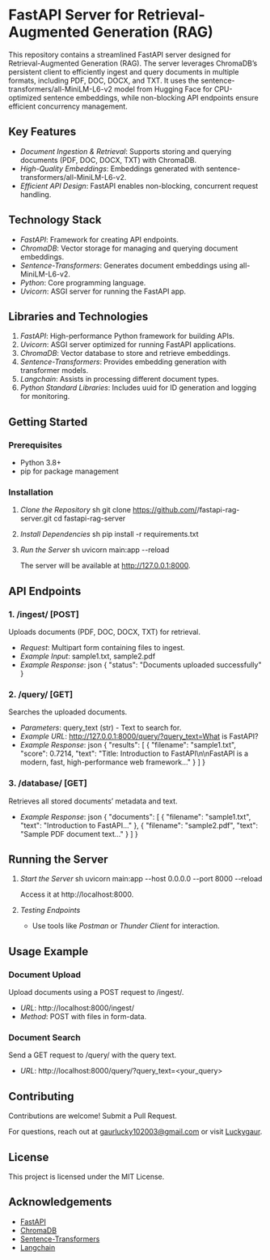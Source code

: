 # FastAPI Server for Retrieval-Augmented Generation (RAG)

This repository contains a streamlined FastAPI server designed for Retrieval-Augmented Generation (RAG). The server leverages ChromaDB’s persistent client to efficiently ingest and query documents in multiple formats, including PDF, DOC, DOCX, and TXT. It uses the sentence-transformers/all-MiniLM-L6-v2 model from Hugging Face for CPU-optimized sentence embeddings, while non-blocking API endpoints ensure efficient concurrency management.

## Key Features
- *Document Ingestion & Retrieval*: Supports storing and querying documents (PDF, DOC, DOCX, TXT) with ChromaDB.
- *High-Quality Embeddings*: Embeddings generated with sentence-transformers/all-MiniLM-L6-v2.
- *Efficient API Design*: FastAPI enables non-blocking, concurrent request handling.

## Technology Stack
- *FastAPI*: Framework for creating API endpoints.
- *ChromaDB*: Vector storage for managing and querying document embeddings.
- *Sentence-Transformers*: Generates document embeddings using all-MiniLM-L6-v2.
- *Python*: Core programming language.
- *Uvicorn*: ASGI server for running the FastAPI app.

## Libraries and Technologies
1. *FastAPI*: High-performance Python framework for building APIs.
2. *Uvicorn*: ASGI server optimized for running FastAPI applications.
3. *ChromaDB*: Vector database to store and retrieve embeddings.
4. *Sentence-Transformers*: Provides embedding generation with transformer models.
5. *Langchain*: Assists in processing different document types.
6. *Python Standard Libraries*: Includes uuid for ID generation and logging for monitoring.

## Getting Started
### Prerequisites
- Python 3.8+
- pip for package management

### Installation
1. *Clone the Repository*
   sh
   git clone https://github.com/<username>/fastapi-rag-server.git
   cd fastapi-rag-server
   

2. *Install Dependencies*
   sh
   pip install -r requirements.txt
   

3. *Run the Server*
   sh
   uvicorn main:app --reload
   
   The server will be available at http://127.0.0.1:8000.

## API Endpoints
### 1. /ingest/ [POST]
Uploads documents (PDF, DOC, DOCX, TXT) for retrieval.
- *Request*: Multipart form containing files to ingest.
- *Example Input*: sample1.txt, sample2.pdf
- *Example Response*:
  json
  { "status": "Documents uploaded successfully" }
  

### 2. /query/ [GET]
Searches the uploaded documents.
- *Parameters*: query_text (str) - Text to search for.
- *Example URL*: http://127.0.0.1:8000/query/?query_text=What is FastAPI?
- *Example Response*:
  json
  {
    "results": [
      {
        "filename": "sample1.txt",
        "score": 0.7214,
        "text": "Title: Introduction to FastAPI\n\nFastAPI is a modern, fast, high-performance web framework..."
      }
    ]
  }
  

### 3. /database/ [GET]
Retrieves all stored documents’ metadata and text.
- *Example Response*:
  json
  {
    "documents": [
      { "filename": "sample1.txt", "text": "Introduction to FastAPI..." },
      { "filename": "sample2.pdf", "text": "Sample PDF document text..." }
    ]
  }
  

## Running the Server
1. *Start the Server*
   sh
   uvicorn main:app --host 0.0.0.0 --port 8000 --reload
   
   Access it at http://localhost:8000.

2. *Testing Endpoints*
   - Use tools like *Postman* or *Thunder Client* for interaction.

## Usage Example
### Document Upload
Upload documents using a POST request to /ingest/.
- *URL*: http://localhost:8000/ingest/
- *Method*: POST with files in form-data.

### Document Search
Send a GET request to /query/ with the query text.
- *URL*: http://localhost:8000/query/?query_text=<your_query>

## Contributing
Contributions are welcome! Submit a Pull Request.

For questions, reach out at [gaurlucky102003@gmail.com](mailto:gaurlucky102003@gmail.com) or visit [Luckygaur](https://github.com/Luckygaur).

## License
This project is licensed under the MIT License.

## Acknowledgements
- [FastAPI](https://fastapi.tiangolo.com/)
- [ChromaDB](https://github.com/chroma-core/chroma)
- [Sentence-Transformers](https://www.sbert.net/)
- [Langchain](https://langchain.com/)
